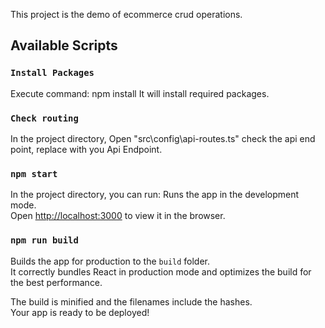 This project is the demo of ecommerce crud operations.

## Available Scripts

### `Install Packages`
Execute command: npm install
It will install required packages.

### `Check routing`
In the project directory, Open "src\config\api-routes.ts" check the api end point, replace with you Api Endpoint.

### `npm start`

In the project directory, you can run:
Runs the app in the development mode.<br />
Open [http://localhost:3000](http://localhost:3000) to view it in the browser.

### `npm run build`

Builds the app for production to the `build` folder.<br />
It correctly bundles React in production mode and optimizes the build for the best performance.

The build is minified and the filenames include the hashes.<br />
Your app is ready to be deployed!